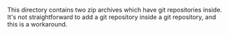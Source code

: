 This directory contains two zip archives which have git repositories inside. It's not straightforward to add a git
repository inside a git repository, and this is a workaround.
